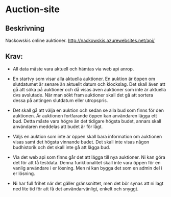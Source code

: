 # Auction-site

## Beskrivning
Nackowskis online auktioner. 
http://nackowskis.azurewebsites.net/api/

## Krav: 

* All data måste vara aktuell och hämtas via web api anrop.

* En startvy som visar alla aktuella auktioner. En auktion är öppen om slutdatumet är senare än aktuellt datum och klockslag. Det skall även att gå att söka på auktioner och då visas även auktioner som inte är aktuella dvs avslutade. När man sökt fram auktioner skall det gå att sortera dessa på antingen slutdatum eller utropspris.

* Det skall gå att välja en auktion och sedan se alla bud som finns för den auktionen. Är auktionen fortfarande öppen kan användaren lägga ett bud. Detta måste vara högre än det tidigare högsta budet, annars skall användaren meddelas att budet är för lågt. 

* Väljs en auktion som inte är öppen skall bara information om auktionen visas samt det högsta vinnande budet. Det skall inte visas någon budhistorik och det skall inte gå att lägga bud.

* Via det web api som finns går det att lägga till nya auktioner. Ni kan göra det för att få testdata. Denna funktionalitet skall inte vara öppen för en vanlig användare i er lösning. Men ni kan bygga det som en admin del i er lösning.

* Ni har full frihet när det gäller gränssnittet, men det bör synas att ni lagt ned lite tid för att få det användarvänligt, enkelt och snyggt. 


